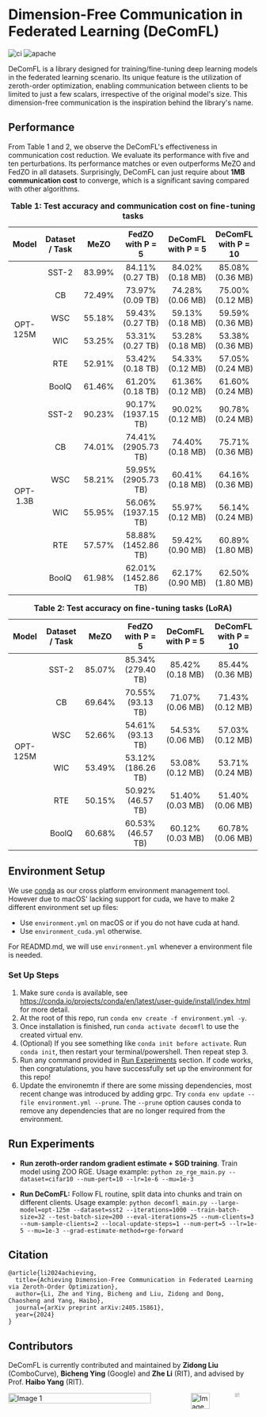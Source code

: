 # Dimension-Free Communication in Federated Learning (DeComFL)

![ci](https://github.com/ZidongLiu/FedDisco/actions/workflows/ci.yaml/badge.svg) ![apache](https://img.shields.io/badge/License-Apache%202.0-blue.svg)

DeComFL is a library designed for training/fine-tuning deep learning models in the federated learning scenario. Its unique feature is the utilization of zeroth-order optimization, enabling communication between clients to be limited to just a few scalars, irrespective of the original model's size. This dimension-free communication is the inspiration behind the library's name.

## Performance

From Table 1 and 2, we observe the DeComFL's effectiveness in communication cost reduction. We evaluate its performance with five and ten perturbations. Its performance matches or even outperforms MeZO and FedZO in all datasets. Surprisingly, DeComFL can just require about **1MB communication cost** to converge, which is a significant saving compared with other algorithms. 

<table>
  <caption style="caption-side: top; text-align: center; font-weight: bold;">Table 1: Test accuracy and communication cost on fine-tuning tasks</caption>
  <thead>
    <tr>
      <th style="text-align: center;">Model</th>
      <th style="text-align: center;">Dataset / Task</th>
      <th style="text-align: center;">MeZO</th>
      <th style="text-align: center;">FedZO with P = 5</th>
      <th style="text-align: center;">DeComFL with P = 5</th>
      <th style="text-align: center;">DeComFL with P = 10</th>
    </tr>
  </thead>
  <tbody>
    <tr>
      <td rowspan="6" style="text-align: center;">OPT-125M</td>
      <td style="text-align: center;">SST-2</td>
      <td style="text-align: center;">83.99%</td>
      <td style="text-align: center;">84.11% (0.27 TB)</td>
      <td style="text-align: center;">84.02% (0.18 MB)</td>
      <td style="text-align: center;">85.08% (0.36 MB)</td>
    </tr>
    <tr>
      <td style="text-align: center;">CB</td>
      <td style="text-align: center;">72.49%</td>
      <td style="text-align: center;">73.97% (0.09 TB)</td>
      <td style="text-align: center;">74.28% (0.06 MB)</td>
      <td style="text-align: center;">75.00% (0.12 MB)</td>
    </tr>
    <tr>
      <td style="text-align: center;">WSC</td>
      <td style="text-align: center;">55.18%</td>
      <td style="text-align: center;">59.43% (0.27 TB)</td>
      <td style="text-align: center;">59.13% (0.18 MB)</td>
      <td style="text-align: center;">59.59% (0.36 MB)</td>
    </tr>
    <tr>
      <td style="text-align: center;">WIC</td>
      <td style="text-align: center;">53.25%</td>
      <td style="text-align: center;">53.31% (0.27 TB)</td>
      <td style="text-align: center;">53.28% (0.18 MB)</td>
      <td style="text-align: center;">53.38% (0.36 MB)</td>
    </tr>
    <tr>
      <td style="text-align: center;">RTE</td>
      <td style="text-align: center;">52.91%</td>
      <td style="text-align: center;">53.42% (0.18 TB)</td>
      <td style="text-align: center;">54.33% (0.12 MB)</td>
      <td style="text-align: center;">57.05% (0.24 MB)</td>
    </tr>
    <tr>
      <td style="text-align: center;">BoolQ</td>
      <td style="text-align: center;">61.46%</td>
      <td style="text-align: center;">61.20% (0.18 TB)</td>
      <td style="text-align: center;">61.36% (0.12 MB)</td>
      <td style="text-align: center;">61.60% (0.24 MB)</td>
    </tr>
    <tr>
      <td rowspan="6" style="text-align: center;">OPT-1.3B</td>
      <td style="text-align: center;">SST-2</td>
      <td style="text-align: center;">90.23%</td>
      <td style="text-align: center;">90.17% (1937.15 TB)</td>
      <td style="text-align: center;">90.02% (0.12 MB)</td>
      <td style="text-align: center;">90.78% (0.24 MB)</td>
    </tr>
    <tr>
      <td style="text-align: center;">CB</td>
      <td style="text-align: center;">74.01%</td>
      <td style="text-align: center;">74.41% (2905.73 TB)</td>
      <td style="text-align: center;">74.40% (0.18 MB)</td>
      <td style="text-align: center;">75.71% (0.36 MB)</td>
    </tr>
    <tr>
      <td style="text-align: center;">WSC</td>
      <td style="text-align: center;">58.21%</td>
      <td style="text-align: center;">59.95% (2905.73 TB)</td>
      <td style="text-align: center;">60.41% (0.18 MB)</td>
      <td style="text-align: center;">64.16% (0.36 MB)</td>
    </tr>
    <tr>
      <td style="text-align: center;">WIC</td>
      <td style="text-align: center;">55.95%</td>
      <td style="text-align: center;">56.06% (1937.15 TB)</td>
      <td style="text-align: center;">55.97% (0.12 MB)</td>
      <td style="text-align: center;">56.14% (0.24 MB)</td>
    </tr>
    <tr>
      <td style="text-align: center;">RTE</td>
      <td style="text-align: center;">57.57%</td>
      <td style="text-align: center;">58.88% (1452.86 TB)</td>
      <td style="text-align: center;">59.42% (0.90 MB)</td>
      <td style="text-align: center;">60.89% (1.80 MB)</td>
    </tr>
    <tr>
      <td style="text-align: center;">BoolQ</td>
      <td style="text-align: center;">61.98%</td>
      <td style="text-align: center;">62.01% (1452.86 TB)</td>
      <td style="text-align: center;">62.17% (0.90 MB)</td>
      <td style="text-align: center;">62.50% (1.80 MB)</td>
    </tr>
  </tbody>
</table>


<table>
  <caption style="caption-side: top; text-align: center; font-weight: bold;">Table 2: Test accuracy on fine-tuning tasks (LoRA)</caption>
  <thead>
    <tr>
      <th style="text-align: center;">Model</th>
      <th style="text-align: center;">Dataset / Task</th>
      <th style="text-align: center;">MeZO</th>
      <th style="text-align: center;">FedZO with P = 5</th>
      <th style="text-align: center;">DeComFL with P = 5</th>
      <th style="text-align: center;">DeComFL with P = 10</th>
    </tr>
  </thead>
  <tbody>
    <tr>
      <td style="text-align: center;" rowspan="6">OPT-125M</td>
      <td style="text-align: center;">SST-2</td>
      <td style="text-align: center;">85.07%</td>
      <td style="text-align: center;">85.34% (279.40 TB)</td>
      <td style="text-align: center;">85.42% (0.18 MB)</td>
      <td style="text-align: center;">85.44% (0.36 MB)</td>
    </tr>
    <tr>
      <td style="text-align: center;">CB</td>
      <td style="text-align: center;">69.64%</td>
      <td style="text-align: center;">70.55% (93.13 TB)</td>
      <td style="text-align: center;">71.07% (0.06 MB)</td>
      <td style="text-align: center;">71.43% (0.12 MB)</td>
    </tr>
    <tr>
      <td style="text-align: center;">WSC</td>
      <td style="text-align: center;">52.66%</td>
      <td style="text-align: center;">54.61% (93.13 TB)</td>
      <td style="text-align: center;">54.53% (0.06 MB)</td>
      <td style="text-align: center;">57.03% (0.12 MB)</td>
    </tr>
    <tr>
      <td style="text-align: center;">WIC</td>
      <td style="text-align: center;">53.49%</td>
      <td style="text-align: center;">53.12% (186.26 TB)</td>
      <td style="text-align: center;">53.08% (0.12 MB)</td>
      <td style="text-align: center;">53.71% (0.24 MB)</td>
    </tr>
    <tr>
      <td style="text-align: center;">RTE</td>
      <td style="text-align: center;">50.15%</td>
      <td style="text-align: center;">50.92% (46.57 TB)</td>
      <td style="text-align: center;">51.40% (0.03 MB)</td>
      <td style="text-align: center;">51.40% (0.06 MB)</td>
    </tr>
    <tr>
      <td style="text-align: center;">BoolQ</td>
      <td style="text-align: center;">60.68%</td>
      <td style="text-align: center;">60.53% (46.57 TB)</td>
      <td style="text-align: center;">60.12% (0.03 MB)</td>
      <td style="text-align: center;">60.78% (0.06 MB)</td>
    </tr>
  </tbody>
</table>



## Environment Setup

We use [conda](https://docs.conda.io/projects/conda/en/stable/) as our cross platform environment management tool. However due to macOS' lacking support for cuda, we have to make 2 different environment set up files:

- Use `environment.yml` on macOS or if you do not have cuda at hand.
- Use `environment_cuda.yml` otherwise.

For READMD.md, we will use `environment.yml` whenever a environment file is needed.

### Set Up Steps

1. Make sure `conda` is available, see https://conda.io/projects/conda/en/latest/user-guide/install/index.html for more detail.
2. At the root of this repo, run `conda env create -f environment.yml -y`.
3. Once installation is finished, run `conda activate decomfl` to use the created virtual env.
4. (Optional) If you see something like `conda init before activate`. Run `conda init`, then restart your terminal/powershell. Then repeat step 3.
5. Run any command provided in [Run Experiments](#run-experiments) section. If code works, then congratulations, you have successfully set up the environment for this repo!
6. Update the environemtn if there are some missing dependencies, most recent change was introduced by adding grpc. Try `conda env update --file environment.yml --prune`. The `--prune` option causes conda to remove any dependencies that are no longer required from the environment.

## Run Experiments

- **Run zeroth-order random gradient estimate + SGD training**. Train model using ZOO RGE.
  Usage example: `python zo_rge_main.py --dataset=cifar10 --num-pert=10 --lr=1e-6 --mu=1e-3`

- **Run DeComFL:** Follow FL routine, split data into chunks and train on different clients.
  Usage example: `python decomfl_main.py --large-model=opt-125m --dataset=sst2 --iterations=1000 --train-batch-size=32 --test-batch-size=200 --eval-iterations=25 --num-clients=3 --num-sample-clients=2 --local-update-steps=1 --num-pert=5 --lr=1e-5 --mu=1e-3 --grad-estimate-method=rge-forward`

## Citation

```
@article{li2024achieving,
  title={Achieving Dimension-Free Communication in Federated Learning via Zeroth-Order Optimization},
  author={Li, Zhe and Ying, Bicheng and Liu, Zidong and Dong, Chaosheng and Yang, Haibo},
  journal={arXiv preprint arXiv:2405.15861},
  year={2024}
}
```

## Contributors
DeComFL is currently contributed and maintained by <a href="https://zidongliu.github.io/" style="text-decoration: none;">**Zidong Liu**</a> (ComboCurve), <a href="https://scholar.google.com/citations?user=LuF6KX4AAAAJ&hl=en&oi=ao" style="text-decoration: none;">**Bicheng Ying**</a> (Google) and <a href="https://rogerrogerusc.github.io/" style="text-decoration: none;">**Zhe Li**</a> (RIT), and advised by Prof. <a href="https://haibo-yang-osu.github.io/homepage/" style="text-decoration: none;">**Haibo Yang**</a> (RIT). 

<div style="display: flex; justify-content: space-between;">
    <img src="https://github.com/user-attachments/assets/b3982917-e302-42c3-b396-e33bb9f52c90" alt="Image 1" style="width: 80%;" />
    <div style="display: flex; justify-content: center;">
      <img src="https://github.com/user-attachments/assets/c0dfb199-0a51-4b17-b9ba-9fe09d2c4f7a" alt="Image 2" style="width: 51%;" /> &nbsp;&nbsp;&nbsp;&nbsp;
      <img src="https://github.com/user-attachments/assets/23ba00dc-fc62-4ab3-9c70-0326aa20b786" alt="Image 3" style="width: 25%;" />
    </div>
</div>
